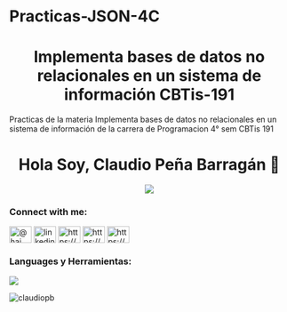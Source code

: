 # Practicas-JSON-4C

<h1 align="center">Implementa bases de datos no relacionales en un sistema de información CBTis-191</h1>
Practicas de la materia Implementa bases de datos no relacionales en un sistema de información de la carrera de Programacion 4° sem CBTis 191
<h1 align="center">Hola Soy, Claudio Peña Barragán 👋</h1>
<p align="center">
  <a href="https://github.com/DenverCoder1/readme-typing-svg"><img src="https://readme-typing-svg.herokuapp.com?font=Time+New+Roman&color=cyan&size=25&center=true&vCenter=true&width=600&height=100&lines=CBTis+191+Nicolas+Bravo;Profesor+de+Programacion;Ingeniero+en+Sistemas+Computacionales;Implementa+bases+de+datos;no+relacionales+en+un+sistema+de+información;Programación+en+Python;Programación+en+JavaScript+&#128187;Programación+en+MONGODB;"></a>
</p>





<h3 align="left">Connect with me:</h3>
<p align="left">
<a href="https://twitter.com/@hai_madre" target="blank"><img align="center" src="https://raw.githubusercontent.com/rahuldkjain/github-profile-readme-generator/master/src/images/icons/Social/twitter.svg" alt="@hai_madre" height="30" width="40" /></a>
<a href="https://linkedin.com/in/linkedin.com/in/claudio-peña-66143758" target="blank"><img align="center" src="https://raw.githubusercontent.com/rahuldkjain/github-profile-readme-generator/master/src/images/icons/Social/linked-in-alt.svg" alt="linkedin.com/in/claudio-peña-66143758" height="30" width="40" /></a>
<a href="https://stackoverflow.com/users/https://es.stackoverflow.com/users/142969/claudio-pe%c3%b1a" target="blank"><img align="center" src="https://raw.githubusercontent.com/rahuldkjain/github-profile-readme-generator/master/src/images/icons/Social/stack-overflow.svg" alt="https://es.stackoverflow.com/users/142969/claudio-pe%c3%b1a" height="30" width="40" /></a>
<a href="https://fb.com/https://www.facebook.com/services.support.it" target="blank"><img align="center" src="https://raw.githubusercontent.com/rahuldkjain/github-profile-readme-generator/master/src/images/icons/Social/facebook.svg" alt="https://www.facebook.com/services.support.it" height="30" width="40" /></a>
<a href="https://instagram.com/https://www.instagram.com/claudiopenabarragan/" target="blank"><img align="center" src="https://raw.githubusercontent.com/rahuldkjain/github-profile-readme-generator/master/src/images/icons/Social/instagram.svg" alt="https://www.instagram.com/claudiopenabarragan/" height="30" width="40" /></a>
</p>

<h3 align="left">Languages y Herramientas:</h3>

<p align="left">
  <a href="https://skillicons.dev">
    <img src="https://skillicons.dev/icons?i=vscode,html,css,bootstrap,js,php,mysql" />
  </a>
</p>

<p><img align="left" src="https://github-readme-stats.vercel.app/api/top-langs?username=claudiopb&show_icons=true&locale=en&layout=compact" alt="claudiopb" /></p>

